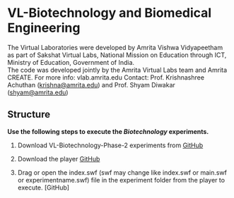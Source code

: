 # VL-Biotechnology and Biomedical Engineering

The Virtual Laboratories were developed by Amrita Vishwa Vidyapeetham as part of Sakshat Virtual Labs, 
National Mission on Education through ICT, Ministry of Education, Government of India.  
The code was developed jointly by the Amrita Virtual Labs team and Amrita CREATE. 
For more info: vlab.amrita.edu  Contact: Prof. Krishnashree Achuthan (krishna@amrita.edu) and Prof. Shyam Diwakar (shyam@amrita.edu)

## Structure 

**Use the following steps to execute the **_Biotechnology_** experiments.**

1. Download VL-Biotechnology-Phase-2 experiments from [GitHub](https://github.com/amritamindbrain/VL-Biotechnology-Phase-2)

2. Download the player [GitHub](https://www.adobe.com/support/flashplayer/debug_downloads.html)

3. Drag or open the index.swf (swf may change like index.swf or main.swf or experimentname.swf) file in the experiment folder from the player to execute. [GitHub]
